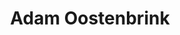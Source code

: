 ---
category: residents
layout: post
title: Adam Oostenbrink 
profession: graphic arts
website: www.misteradam.org
image:
  - /images/residents/adamoostenbrink_01.png
  - /images/residents/adamoostenbrink_02.png
---